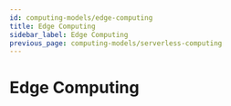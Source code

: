 ```yaml
---
id: computing-models/edge-computing
title: Edge Computing
sidebar_label: Edge Computing
previous_page: computing-models/serverless-computing
---
```


# Edge Computing
